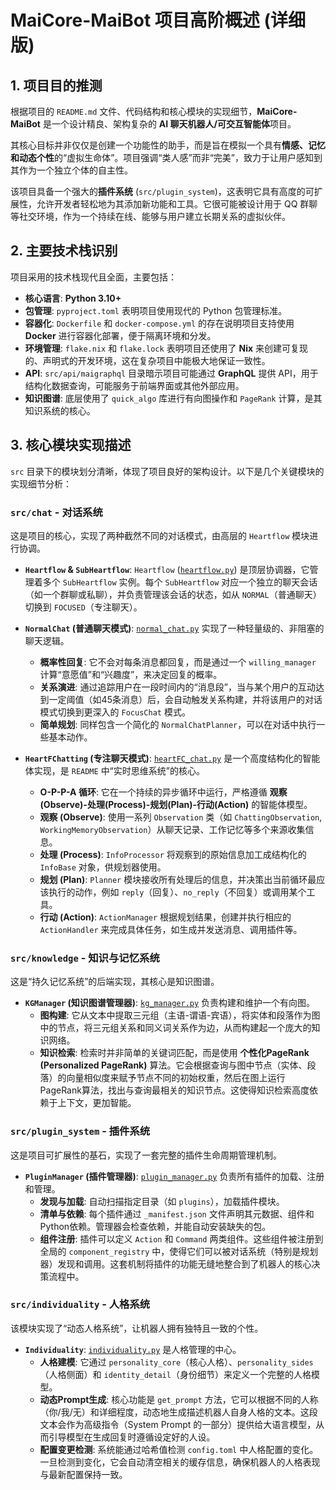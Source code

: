 # MaiCore-MaiBot 项目高阶概述 (详细版)

## 1. 项目目的推测

根据项目的 `README.md` 文件、代码结构和核心模块的实现细节，**MaiCore-MaiBot** 是一个设计精良、架构复杂的 **AI 聊天机器人/可交互智能体**项目。

其核心目标并非仅仅是创建一个功能性的助手，而是旨在模拟一个具有**情感、记忆和动态个性**的“虚拟生命体”。项目强调“类人感”而非“完美”，致力于让用户感知到其作为一个独立个体的自主性。

该项目具备一个强大的**插件系统** (`src/plugin_system`)，这表明它具有高度的可扩展性，允许开发者轻松地为其添加新功能和工具。它很可能被设计用于 QQ 群聊等社交环境，作为一个持续在线、能够与用户建立长期关系的虚拟伙伴。

## 2. 主要技术栈识别

项目采用的技术栈现代且全面，主要包括：

*   **核心语言**: **Python 3.10+**
*   **包管理**: `pyproject.toml` 表明项目使用现代的 Python 包管理标准。
*   **容器化**: `Dockerfile` 和 `docker-compose.yml` 的存在说明项目支持使用 **Docker** 进行容器化部署，便于隔离环境和分发。
*   **环境管理**: `flake.nix` 和 `flake.lock` 表明项目还使用了 **Nix** 来创建可复现的、声明式的开发环境，这在复杂项目中能极大地保证一致性。
*   **API**: `src/api/maigraphql` 目录暗示项目可能通过 **GraphQL** 提供 API，用于结构化数据查询，可能服务于前端界面或其他外部应用。
*   **知识图谱**: 底层使用了 `quick_algo` 库进行有向图操作和 `PageRank` 计算，是其知识系统的核心。

## 3. 核心模块实现描述

`src` 目录下的模块划分清晰，体现了项目良好的架构设计。以下是几个关键模块的实现细节分析：

### `src/chat` - 对话系统

这是项目的核心，实现了两种截然不同的对话模式，由高层的 `Heartflow` 模块进行协调。

*   **`Heartflow` & `SubHeartflow`**: `Heartflow` ([`heartflow.py`](src/chat/heart_flow/heartflow.py:1)) 是顶层协调器，它管理着多个 `SubHeartflow` 实例。每个 `SubHeartflow` 对应一个独立的聊天会话（如一个群聊或私聊），并负责管理该会话的状态，如从 `NORMAL`（普通聊天）切换到 `FOCUSED`（专注聊天）。

*   **`NormalChat` (普通聊天模式)**: [`normal_chat.py`](src/chat/normal_chat/normal_chat.py:48) 实现了一种轻量级的、非阻塞的聊天逻辑。
    *   **概率性回复**: 它不会对每条消息都回复，而是通过一个 `willing_manager` 计算“意愿值”和“兴趣度”，来决定回复的概率。
    *   **关系演进**: 通过追踪用户在一段时间内的“消息段”，当与某个用户的互动达到一定阈值（如45条消息）后，会自动触发关系构建，并将该用户的对话模式切换到更深入的 `FocusChat` 模式。
    *   **简单规划**: 同样包含一个简化的 `NormalChatPlanner`，可以在对话中执行一些基本动作。

*   **`HeartFChatting` (专注聊天模式)**: [`heartFC_chat.py`](src/chat/focus_chat/heartFC_chat.py:77) 是一个高度结构化的智能体实现，是 `README` 中“实时思维系统”的核心。
    *   **O-P-P-A 循环**: 它在一个持续的异步循环中运行，严格遵循 **观察(Observe)-处理(Process)-规划(Plan)-行动(Action)** 的智能体模型。
    *   **观察 (Observe)**: 使用一系列 `Observation` 类（如 `ChattingObservation`, `WorkingMemoryObservation`）从聊天记录、工作记忆等多个来源收集信息。
    *   **处理 (Process)**: `InfoProcessor` 将观察到的原始信息加工成结构化的 `InfoBase` 对象，供规划器使用。
    *   **规划 (Plan)**: `Planner` 模块接收所有处理后的信息，并决策出当前循环最应该执行的动作，例如 `reply`（回复）、`no_reply`（不回复）或调用某个工具。
    *   **行动 (Action)**: `ActionManager` 根据规划结果，创建并执行相应的 `ActionHandler` 来完成具体任务，如生成并发送消息、调用插件等。

### `src/knowledge` - 知识与记忆系统

这是“持久记忆系统”的后端实现，其核心是知识图谱。

*   **`KGManager` (知识图谱管理器)**: [`kg_manager.py`](src/chat/knowledge/kg_manager.py:43) 负责构建和维护一个有向图。
    *   **图构建**: 它从文本中提取三元组（主语-谓语-宾语），将实体和段落作为图中的节点，将三元组关系和同义词关系作为边，从而构建起一个庞大的知识网络。
    *   **知识检索**: 检索时并非简单的关键词匹配，而是使用 **个性化PageRank (Personalized PageRank)** 算法。它会根据查询与图中节点（实体、段落）的向量相似度来赋予节点不同的初始权重，然后在图上运行PageRank算法，找出与查询最相关的知识节点。这使得知识检索高度依赖于上下文，更加智能。

### `src/plugin_system` - 插件系统

这是项目可扩展性的基石，实现了一套完整的插件生命周期管理机制。

*   **`PluginManager` (插件管理器)**: [`plugin_manager.py`](src/plugin_system/core/plugin_manager.py:19) 负责所有插件的加载、注册和管理。
    *   **发现与加载**: 自动扫描指定目录（如 `plugins`），加载插件模块。
    *   **清单与依赖**: 每个插件通过 `_manifest.json` 文件声明其元数据、组件和Python依赖。管理器会检查依赖，并能自动安装缺失的包。
    *   **组件注册**: 插件可以定义 `Action` 和 `Command` 两类组件。这些组件被注册到全局的 `component_registry` 中，使得它们可以被对话系统（特别是规划器）发现和调用。这套机制将插件的功能无缝地整合到了机器人的核心决策流程中。

### `src/individuality` - 人格系统

该模块实现了“动态人格系统”，让机器人拥有独特且一致的个性。

*   **`Individuality`**: [`individuality.py`](src/individuality/individuality.py:18) 是人格管理的中心。
    *   **人格建模**: 它通过 `personality_core`（核心人格）、`personality_sides`（人格侧面）和 `identity_detail`（身份细节）来定义一个完整的人格模型。
    *   **动态Prompt生成**: 核心功能是 `get_prompt` 方法，它可以根据不同的人称（你/我/无）和详细程度，动态地生成描述机器人自身人格的文本。这段文本会作为高级指令（System Prompt 的一部分）提供给大语言模型，从而引导模型在生成回复时遵循设定好的人设。
    *   **配置变更检测**: 系统能通过哈希值检测 `config.toml` 中人格配置的变化。一旦检测到变化，它会自动清空相关的缓存信息，确保机器人的人格表现与最新配置保持一致。